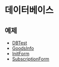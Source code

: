# 데이터베이스
## 예제
- [DBTest](./DBTest.jsp)
- [GoodsInfo](./GoodsInfoReader.jsp?code=10003)
- [InitForm](./InitForm.html)
- [SubscriptionForm](./SubscriptionForm.html)
